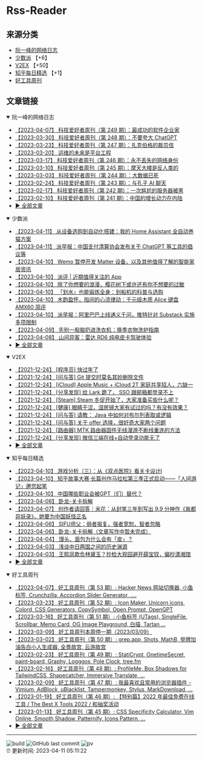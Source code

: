 # Rss-Reader

## 来源分类

* [阮一峰的网络日志](#阮一峰的网络日志)
* [少数派](#少数派) 【+6】
* [V2EX](#V2EX) 【+50】
* [知乎每日精选](#知乎每日精选) 【+1】
* [好工具周刊](#好工具周刊)

## 文章链接

<details open>
    <summary id="阮一峰的网络日志">
     阮一峰的网络日志
    </summary>


* [【2023-04-07】 科技爱好者周刊（第 249 期）：最成功的软件企业家](http://www.ruanyifeng.com/blog/2023/04/weekly-issue-249.html)
* [【2023-03-30】 科技爱好者周刊（第 248 期）：不要夸大 ChatGPT](http://www.ruanyifeng.com/blog/2023/03/weekly-issue-248.html)
* [【2023-03-23】 科技爱好者周刊（第 247 期）：扎克伯格的裁员信](http://www.ruanyifeng.com/blog/2023/03/weekly-issue-247.html)
* [【2023-03-20】 运维的未来是平台工程](http://www.ruanyifeng.com/blog/2023/03/platform-engineering.html)
* [【2023-03-17】 科技爱好者周刊（第 246 期）：永不丢失的网络身份](http://www.ruanyifeng.com/blog/2023/03/weekly-issue-246.html)
* [【2023-03-10】 科技爱好者周刊（第 245 期）：摩天大楼是反人类的](http://www.ruanyifeng.com/blog/2023/03/weekly-issue-245.html)
* [【2023-03-03】 科技爱好者周刊（第 244 期）：大数据已死](http://www.ruanyifeng.com/blog/2023/03/weekly-issue-244.html)
* [【2023-02-24】 科技爱好者周刊（第 243 期）：与孔子 AI 聊天](http://www.ruanyifeng.com/blog/2023/02/weekly-issue-243.html)
* [【2023-02-17】 科技爱好者周刊（第 242 期）：一次尴尬的服务器被黑](http://www.ruanyifeng.com/blog/2023/02/weekly-issue-242.html)
* [【2023-02-10】 科技爱好者周刊（第 241 期）：中国的增长动力在内陆](http://www.ruanyifeng.com/blog/2023/02/weekly-issue-241.html)
* [:arrow_forward: 全部文章](data/阮一峰的网络日志.md)
</details>

<details open>
    <summary id="少数派">
     少数派
    </summary>


* [【2023-04-11】 从设备选购到自动化搭建：我的 Home Assistant 全自动养猫方案](https://sspai.com/post/79141)
* [【2023-04-11】 派早报：中国支付清算协会发布关于 ChatGPT 等工具的倡议等](https://sspai.com/post/79252)
* [【2023-04-10】 Wemo 暂停开发 Matter 设备，以及其他值得了解的智能家居资讯](https://sspai.com/prime/story/zouzhe-230410)
* [【2023-04-10】 派评 | 近期值得关注的 App](https://sspai.com/post/79246)
* [【2023-04-10】 除了你想要的浪漫，樱花树下或许还有你不想要的过敏](https://sspai.com/post/71783)
* [【2023-04-10】 「划水」也能锻炼全身：划船机的科普与选购](https://sspai.com/post/79232)
* [【2023-04-10】 木韵盈怀，指间的心流律动：千元级木质 Alice 键盘 AMX60 简评](https://sspai.com/post/79173)
* [【2023-04-10】 派早报：阿里巴巴上线通义千问，推特针对 Substack 实施多项限制](https://sspai.com/post/79226)
* [【2023-04-09】 先别一股脑扔进洗衣机：换季衣物洗护指南](https://sspai.com/post/60247)
* [【2023-04-08】 山间异客：雷达 RD6 纯电皮卡驾驶体验](https://sspai.com/post/79216)
* [:arrow_forward: 全部文章](data/少数派.md)
</details>

<details open>
    <summary id="V2EX">
     V2EX
    </summary>


* [【2021-12-24】 [程序员] 快过年了](https://www.v2ex.com/t/824201)
* [【2021-12-24】 [问与答] Git 提交时莫名其妙删除文件](https://www.v2ex.com/t/824200)
* [【2021-12-24】 [iCloud] Apple Music + iCloud 2T 家庭共享招人，六缺一](https://www.v2ex.com/t/824199)
* [【2021-12-24】 [分享发现] 给 Lark 跪了， SSO 跟邮箱都登录不上](https://www.v2ex.com/t/824198)
* [【2021-12-24】 [Steam] Steam 冬促开始了，大家准备买些什么呢？](https://www.v2ex.com/t/824197)
* [【2021-12-24】 [健康] 眼睛干涩，湿房镜大家有试过的吗？有没有效果？](https://www.v2ex.com/t/824196)
* [【2021-12-24】 [问与答] 请教： Java 中如何对布尔列表取或逻辑](https://www.v2ex.com/t/824194)
* [【2021-12-24】 [问与答] 关于 offer 选择，很好奇大家两个问题](https://www.v2ex.com/t/824192)
* [【2021-12-24】 [路由器] MTK 路由器固件无线漫游不断线重连的方法](https://www.v2ex.com/t/824191)
* [【2021-12-24】 [分享发现] 微信三端在线+自动登录功能无了](https://www.v2ex.com/t/824190)
* [:arrow_forward: 全部文章](data/V2EX.md)
</details>

<details open>
    <summary id="知乎每日精选">
     知乎每日精选
    </summary>


* [【2023-04-10】 游戏分析（三）：从《双点医院》看关卡设计I](http://zhuanlan.zhihu.com/p/620837753?utm_campaign=rss&utm_medium=rss&utm_source=rss&utm_content=title)
* [【2023-04-10】 知乎故事大赛·长篇创作马拉松第三季正式启动——「人间游记」邀您起笔](http://zhuanlan.zhihu.com/p/620704426?utm_campaign=rss&utm_medium=rss&utm_source=rss&utm_content=title)
* [【2023-04-10】 中国哪些职业会被GPT（们）替代？](http://zhuanlan.zhihu.com/p/620334140?utm_campaign=rss&utm_medium=rss&utm_source=rss&utm_content=title)
* [【2023-04-06】 卧龙-关卡拆解](http://zhuanlan.zhihu.com/p/619705261?utm_campaign=rss&utm_medium=rss&utm_source=rss&utm_content=title)
* [【2023-04-07】 创作者请回答｜米花：从封笔三年到写出 9.9 分神作《胤都异妖录》，她要为中国妖怪正名](http://zhuanlan.zhihu.com/p/620167841?utm_campaign=rss&utm_medium=rss&utm_source=rss&utm_content=title)
* [【2023-04-06】 SIFU师父：弱者报复，强者宽恕，智者忽略](http://zhuanlan.zhihu.com/p/619618591?utm_campaign=rss&utm_medium=rss&utm_source=rss&utm_content=title)
* [【2023-04-06】 卧龙-关卡拆解（文章写作中暂未完成）](http://zhuanlan.zhihu.com/p/619705261?utm_campaign=rss&utm_medium=rss&utm_source=rss&utm_content=title)
* [【2023-04-04】 馒头、面包为什么会有「皮」？](http://www.zhihu.com/question/20285657/answer/2963446768?utm_campaign=rss&utm_medium=rss&utm_source=rss&utm_content=title)
* [【2023-04-03】 浅谈中日两国之间的历史渊源](http://zhuanlan.zhihu.com/p/330251297?utm_campaign=rss&utm_medium=rss&utm_source=rss&utm_content=title)
* [【2023-04-03】 王熙凤欺负林黛玉？抄检大观园避开薛宝钗，偏抄潇湘馆](http://zhuanlan.zhihu.com/p/617823084?utm_campaign=rss&utm_medium=rss&utm_source=rss&utm_content=title)
* [:arrow_forward: 全部文章](data/知乎每日精选.md)
</details>

<details open>
    <summary id="好工具周刊">
     好工具周刊
    </summary>


* [【2023-04-07】 好工具周刊（第 53 期）: Hacker News 网站切换器, 小鱼标签, Crunchzilla, Accordion Slider Generator, ....](https://bestxtools.zhubai.love/posts/2255931383602020352)
* [【2023-03-23】 好工具周刊（第 52 期）: Icon Maker, Unicorn icons, Colord, CSS Generators, CopySymbol, Open Prompt, OpenGPT](https://bestxtools.zhubai.love/posts/2250649351762280448)
* [【2023-03-16】 好工具周刊（第 51 期）: 小鱼标签 (UTags), SingleFile, Scrollbar, Memo Card, OG Image Playground, 白描, Tartan ...](https://bestxtools.zhubai.love/posts/2248101999973670912)
* [【2023-03-09】 好工具周刊本周停一期（2023/03/09）](https://bestxtools.zhubai.love/posts/2245516916011892736)
* [【2023-03-02】 好工具周刊（第 50 期）: grep.app, Shots, MathB, 举牌加油告白小人生成器, 全景故宫, 云游故宫](https://bestxtools.zhubai.love/posts/2243018555094687744)
* [【2023-02-23】 好工具周刊（第 49 期）: StatiCrypt, OnetimeSecret, paint-board, Graphy, Logggos, Pole Clock, tree.fm](https://bestxtools.zhubai.love/posts/2240480765706440704)
* [【2023-02-16】 好工具周刊（第 48 期）: ProfileMe, Box Shadows for TailwindCSS, Shapecatcher, Immersive Translate, ...](https://bestxtools.zhubai.love/posts/2237946902123864064)
* [【2023-02-09】 好工具周刊（第 47 期）: 我最喜欢且常用的浏览器插件 - Vimium, AdBlock, uBlacklist, Tampermonkey, Stylus, MarkDownload, ...](https://bestxtools.zhubai.love/posts/2235408322050158592)
* [【2023-01-19】 好工具周刊（第 46 期）: 【特别篇】2022 年最佳免费在线工具 / The Best X Tools 2022 / 和抽奖活动](https://bestxtools.zhubai.love/posts/2227788146916585472)
* [【2023-01-13】 好工具周刊（第 45 期）: CSS Specificity Calculator, Vim Online, Smooth Shadow, Patternify, Icons Pattern, ...](https://bestxtools.zhubai.love/posts/2225492315366248448)
* [:arrow_forward: 全部文章](data/好工具周刊.md)
</details>


---

![build](https://github.com/LikaiLee/rss-reader/workflows/rss%20reader/badge.svg)
![GitHub last commit](https://img.shields.io/github/last-commit/likailee/rss-reader)
![pv](https://pageview.vercel.app/?github_user=likailee) <br>
:alarm_clock: 更新时间: 2023-04-11 05:11:22